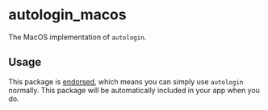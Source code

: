 # autologin_macos

The MacOS implementation of `autologin`.

## Usage

This package is [endorsed][endorsed_link], which means you can simply use `autologin` normally. This package will be
automatically included in your app when you do.

[endorsed_link]: https://flutter.dev/docs/development/packages-and-plugins/developing-packages#endorsed-federated-plugin
